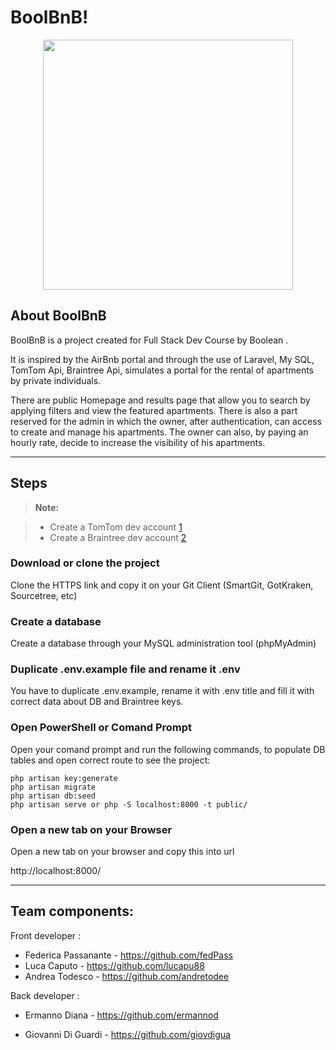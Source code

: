 BoolBnB!
===================

<p align="center"><img src="https://www.boolean.careers/images/common/logo.png" width="400"></p>

## About BoolBnB

BoolBnB is a project created for Full Stack Dev Course by Boolean . 

It is inspired by the AirBnb portal and through the use of Laravel, My SQL, TomTom Api, Braintree Api, simulates a portal for the rental of apartments by private individuals. 

There are public  Homepage and results page that allow you to search by applying filters and view the featured apartments. There is also a part reserved for the admin in which the owner, after authentication, can access to create and manage his apartments. The owner can also, by paying an hourly rate, decide to increase the visibility of his apartments.

----------


Steps
-------------

> **Note:**

> - Create a TomTom dev account [1]
> - Create a Braintree dev account [2]


### <i class="icon-download"></i> Download or clone the project

Clone the HTTPS link and copy it on your Git Client (SmartGit, GotKraken, Sourcetree, etc)


### <i class="icon-file"></i> Create a database 

Create a database through your MySQL administration tool (phpMyAdmin)

### <i class="icon-pencil"></i> Duplicate .env.example file and rename it .env 

You have to duplicate .env.example, rename it with .env title and fill it with correct data about DB  and Braintree keys.

### <i class="icon-refresh"></i> Open PowerShell or Comand Prompt

Open your comand prompt and run the following commands, to populate DB tables and open correct route to see the project:

```
php artisan key:generate
php artisan migrate
php artisan db:seed
php artisan serve or php -S localhost:8000 -t public/
```

### <i class="icon-hdd"></i> Open a new tab on your Browser

Open a new tab on your browser and copy this into url

http://localhost:8000/


----------


Team components:
-------------------
Front developer :
- Federica Passanante - https://github.com/fedPass
- Luca Caputo - https://github.com/lucapu88
- Andrea Todesco - https://github.com/andretodee

Back developer :
- Ermanno Diana - https://github.com/ermannod
- Giovanni Di Guardi - https://github.com/giovdigua



  [1]: https://developer.tomtom.com/user/register
  [2]: https://www.braintreepayments.com/it/sandbox
